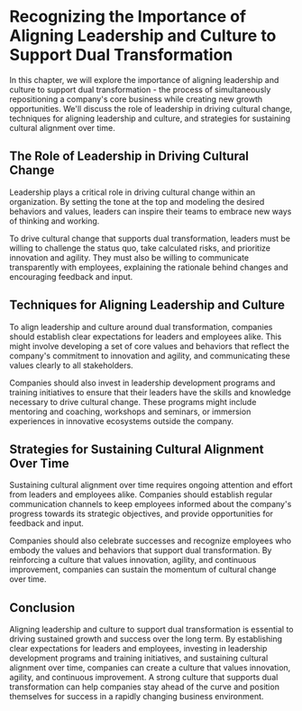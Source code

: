 Recognizing the Importance of Aligning Leadership and Culture to Support Dual Transformation
========================================================================================================================================

In this chapter, we will explore the importance of aligning leadership and culture to support dual transformation - the process of simultaneously repositioning a company's core business while creating new growth opportunities. We'll discuss the role of leadership in driving cultural change, techniques for aligning leadership and culture, and strategies for sustaining cultural alignment over time.

The Role of Leadership in Driving Cultural Change
-------------------------------------------------

Leadership plays a critical role in driving cultural change within an organization. By setting the tone at the top and modeling the desired behaviors and values, leaders can inspire their teams to embrace new ways of thinking and working.

To drive cultural change that supports dual transformation, leaders must be willing to challenge the status quo, take calculated risks, and prioritize innovation and agility. They must also be willing to communicate transparently with employees, explaining the rationale behind changes and encouraging feedback and input.

Techniques for Aligning Leadership and Culture
----------------------------------------------

To align leadership and culture around dual transformation, companies should establish clear expectations for leaders and employees alike. This might involve developing a set of core values and behaviors that reflect the company's commitment to innovation and agility, and communicating these values clearly to all stakeholders.

Companies should also invest in leadership development programs and training initiatives to ensure that their leaders have the skills and knowledge necessary to drive cultural change. These programs might include mentoring and coaching, workshops and seminars, or immersion experiences in innovative ecosystems outside the company.

Strategies for Sustaining Cultural Alignment Over Time
------------------------------------------------------

Sustaining cultural alignment over time requires ongoing attention and effort from leaders and employees alike. Companies should establish regular communication channels to keep employees informed about the company's progress towards its strategic objectives, and provide opportunities for feedback and input.

Companies should also celebrate successes and recognize employees who embody the values and behaviors that support dual transformation. By reinforcing a culture that values innovation, agility, and continuous improvement, companies can sustain the momentum of cultural change over time.

Conclusion
----------

Aligning leadership and culture to support dual transformation is essential to driving sustained growth and success over the long term. By establishing clear expectations for leaders and employees, investing in leadership development programs and training initiatives, and sustaining cultural alignment over time, companies can create a culture that values innovation, agility, and continuous improvement. A strong culture that supports dual transformation can help companies stay ahead of the curve and position themselves for success in a rapidly changing business environment.
